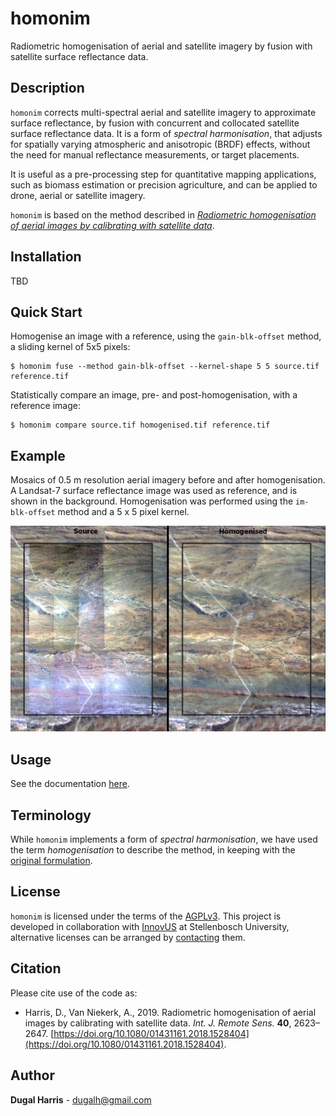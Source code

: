 # homonim

Radiometric homogenisation of aerial and satellite imagery by fusion with satellite surface reflectance data.  

## Description

`homonim` corrects multi-spectral aerial and satellite imagery to approximate surface reflectance, by fusion with concurrent and collocated satellite surface reflectance data.  It is a form of *spectral harmonisation*, that  adjusts for spatially varying atmospheric and anisotropic (BRDF) effects, without the need for manual reflectance measurements, or target placements.  

It is useful as a pre-processing step for quantitative mapping applications, such as biomass estimation or precision agriculture, and can be applied to drone, aerial or satellite imagery.  

`homonim` is based on the method described in [*Radiometric homogenisation of aerial images by calibrating with satellite data*](https://www.researchgate.net/publication/328317307_Radiometric_homogenisation_of_aerial_images_by_calibrating_with_satellite_data).

## Installation
TBD
<!--`homonim` is available as a python 3 package, via `pip` and `conda`.  Under Windows, we recommend using `conda` to simplify the installation of binary dependencies.  The [Miniconda](https://docs.conda.io/en/latest/miniconda.html) installation provides a minimal `conda`.
### conda
```shell
$ conda install -c conda-forge homonim
```
### pip
```shell
$ pip install homonim
```-->
## Quick Start
Homogenise an image with a reference, using the `gain-blk-offset` method, a sliding kernel of 5x5 pixels:
```shell
$ homonim fuse --method gain-blk-offset --kernel-shape 5 5 source.tif reference.tif 
```
Statistically compare an image, pre- and post-homogenisation, with a reference image:
```shell
$ homonim compare source.tif homogenised.tif reference.tif
```

## Example
Mosaics of 0.5 m resolution aerial imagery before and after homogenisation.  A Landsat-7 surface reflectance image was used as reference, and is shown in the background.  Homogenisation was performed using the `im-blk-offset` method and a 5 x 5 pixel kernel.  

<img src="data/readme_eg.jpg" data-canonical-src="data/readme_eg.jpg" alt="Before and after homogenisation" width="600"/>

## Usage
See the documentation [here](docs/usage.md).

## Terminology
While `homonim` implements a form of *spectral harmonisation*, we have used the term *homogenisation* to describe the method, in keeping with the [original formulation](https://www.researchgate.net/publication/328317307_Radiometric_homogenisation_of_aerial_images_by_calibrating_with_satellite_data).

## License
`homonim` is licensed under the terms of the [AGPLv3](https://www.gnu.org/licenses/agpl-3.0.en.html).  This project is developed in collaboration with [InnovUS](https://www.innovus.co.za/) at Stellenbosch University, alternative licenses can be arranged by [contacting](mailto:sjdewet@sun.ac.za) them.

## Citation
Please cite use of the code as: 
- Harris, D., Van Niekerk, A., 2019. Radiometric homogenisation of aerial images by calibrating with satellite data. *Int. J. Remote Sens.* **40**, 2623–2647. [https://doi.org/10.1080/01431161.2018.1528404](https://doi.org/10.1080/01431161.2018.1528404). 

## Author
**Dugal Harris** - [dugalh@gmail.com](mailto:dugalh@gmail.com)
